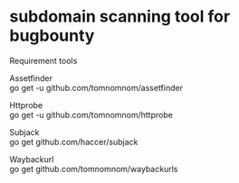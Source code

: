 # subdomain scanning tool for bugbounty

Requirement tools

Assetfinder <br>
go get -u github.com/tomnomnom/assetfinder

Httprobe <br>
go get -u github.com/tomnomnom/httprobe

Subjack <br>
go get github.com/haccer/subjack

Waybackurl <br>
go get github.com/tomnomnom/waybackurls



